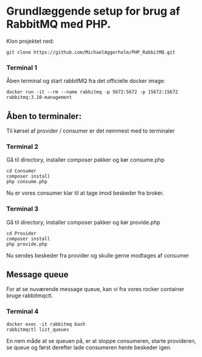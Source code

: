 # Grundlæggende setup for brug af RabbitMQ med PHP.

Klon projektet ned:
```
git clone https://github.com/MichaelAggerholm/PHP_RabbitMQ.git
```

### Terminal 1
Åben terminal og start rabbitMQ fra det officielle docker image:
```
docker run -it --rm --name rabbitmq -p 5672:5672 -p 15672:15672 rabbitmq:3.10-management
```

## Åben to terminaler:
Til kørsel af provider / consumer er det nemmest med to terminaler

### Terminal 2
Gå til directory, installer composer pakker og kør consume.php
```
cd Consumer
composer install
php consume.php
```
Nu er vores consumer klar til at tage imod beskeder fra broker.

### Terminal 3
Gå til directory, installer composer pakker og kør provide.php
```
cd Provider
composer install
php provide.php
```
Nu sendes beskeder fra provider og skulle gerne modtages af consumer

## Message queue
For at se nuværende message queue, kan vi fra vores rocker container bruge rabbitmqctl.

### Terminal 4
```
docker exec -it rabbitmq bash
rabbitmqctl list_queues
```
En nem måde at se queuen på, er at stoppe consumeren, starte provideren, se queue og først derefter lade consumeren hente beskeder igen. 